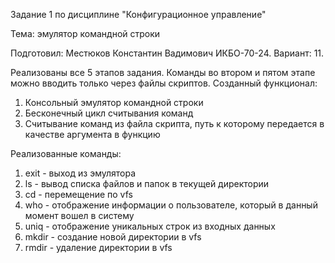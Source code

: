 Задание 1 по дисциплине "Конфигурационное управление"

Тема: эмулятор командной строки

Подготовил: Местюков Константин Вадимович ИКБО-70-24. Вариант: 11.

Реализованы все 5 этапов задания. Команды во втором и пятом этапе можно вводить только через файлы скриптов.
Созданный функционал:
1. Консольный эмулятор командной строки
2. Бесконечный цикл считывания команд
3. Считывание команд из файла скрипта, путь к которому передается в качестве аргумента в функцию

 Реализованные команды:
 1. exit - выход из эмулятора
 2. ls - вывод списка файлов и папок в текущей директории
 3. cd - перемещение по vfs
 4. who - отображение информации о пользователе, который в данный момент вошел в систему
 5. uniq - отображение уникальных строк из входных данных
 6. mkdir - создание новой директории в vfs
 7. rmdir - удаление директории в vfs
